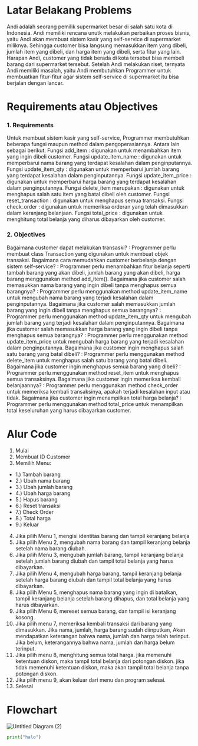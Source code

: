 


# Latar Belakang Problems
Andi adalah seorang pemilik supermarket besar di salah satu kota di Indonesia. Andi memiliki rencana unutk melakukan perbaikan proses bisnis, yaitu Andi akan membuat sistem kasir yang self-service di supermarket miliknya. Sehingga customer bisa langsung memasukkan item yang dibeli, jumlah item yang dibeli, dan harga item yang dibeli, serta fitur yang lain.
Harapan Andi, customer yang tidak berada di kota tersebut bisa membeli barang dari supermarket tersebut. Setelah Andi melakukan riset, ternyata Andi memiliki masalah, yaitu Andi membutuhkan Programmer untuk membuatkan fitur-fitur agar sistem self-service di supermarket itu bisa berjalan dengan lancar.


# Requirements atau Objectives
### 1. Requirements
Untuk membuat sistem kasir yang self-service, Programmer membutuhkan beberapa fungsi maupun method dalam pengoperasiannya. Antara lain sebagai berikut:
Fungsi add_item : digunakan untuk menambahkan item yang ingin dibeli customer.
Fungsi update_item_name : digunakan untuk memperbarui nama barang yang terdapat kesalahan dalam penginputannya.
Fungsi update_item_qty : digunakan untuk memperbarui jumlah barang yang terdapat kesalahan dalam penginputannya.
Fungsi update_item_price : digunakan untuk memperbarui harga barang yang terdapat kesalahan dalam penginputannya.
Fungsi delete_item merupakan : digunakan untuk menghapus salah satu item yang batal dibeli oleh customer.
Fungsi reset_transaction : digunakan untuk menghapus semua transaksi.
Fungsi check_order : digunakan untuk memeriksa orderan yang telah dimasukkan dalam keranjang belanjaan.
Fungsi total_price : digunakan untuk menghitung total belanja yang diharus dibayarkan oleh customer.


### 2. Objectives
Bagaimana customer dapat melakukan transaski? : Programmer perlu membuat class Transaction yang digunakan untuk membuat objek transaksi.
Bagaimana cara memudahkan customer berbelanja dengan sistem self-service? : Programmer perlu menambahkan fitur belanja seperti tambah barang yang akan dibeli, jumlah barang yang akan dibeli, harga barang menggunakan method add_item().
Bagaimana jika customer salah memasukkan nama barang yang ingin dibeli tanpa menghapus semua barangnya? : Programmer perlu menggunakan method update_item_name untuk mengubah nama barang yang terjadi kesalahan dalam penginputannya.
Bagaimana jika customer salah memasukkan jumlah barang yang ingin dibeli tanpa menghapus semua barangnya? : Programmer perlu menggunakan method update_item_qty untuk mengubah jumlah barang yang terjadi kesalahan dalam penginputannya.
Bagaimana jika customer salah memasukkan harga barang yang ingin dibeli tanpa menghapus semua barangnya? : Programmer perlu menggunakan method update_item_price untuk mengubah harga barang yang terjadi kesalahan dalam penginputannya.
Bagaimana jika customer ingin menghapus salah satu barang yang batal dibeli? : Programmer perlu menggunakan method delete_item untuk menghapus salah satu barang yang batal dibeli.
Bagaimana jika customer ingin menghapus semua barang yang dibeli? : Programmer perlu menggunakan method reset_item untuk menghapus semua transaksinya.
Bagaimana jika customer ingin memeriksa kembali belanjaannya? : Programmer perlu menggunakan method check_order untuk memeriksa kembali transaksinya, apakah terjadi kesalahan input atau tidak.
Bagaimana jika customer ingin menampilkan total harga belanja? : Programmer perlu menggunakan method total_price untuk menampilkan total keseluruhan yang harus dibayarkan customer.

# Alur Code 
1. Mulai
2. Membuat ID Customer
3. Memilih Menu:
* 1.) Tambah barang
* 2.) Ubah nama barang
* 3.) Ubah jumlah barang
* 4.) Ubah harga barang
* 5.) Hapus barang
* 6.) Reset transaksi
* 7.) Check Order
* 8.) Total harga
* 9.) Keluar
4. Jika pilih Menu 1, mengisi identitas barang dan tampil keranjang belanja
5. Jika pilih Menu 2, mengubah nama barang dan tampil keranjang belanja setelah nama barang diubah.
6. Jika pilih Menu 3, mengubah jumlah barang, tampil keranjang belanja setelah jumlah barang diubah dan tampil total belanja yang harus dibayarkan.
7. Jika pilih Menu 4, mengubah harga barang, tampil keranjang belanja setelah harga barang diubah dan tampil total belanja yang harus dibayarkan.
8. Jika pilih Menu 5, menghapus nama barang yang ingin di batalkan, tampil keranjang belanja setelah barang dihapus, dan total belanja yang harus dibayarkan.
9. Jika pilih Menu 6, mereset semua barang, dan tampil isi keranjang kosong.
10. Jika pilih menu 7, memeriksa kembali transaksi dari barang yang dimasukkan. Jika nama, jumlah, harga barang sudah diinputkan, Akan mendapatkan keterangan bahwa nama, jumlah dan harga telah terinput. Jika belum, keterangannya bahwa nama, jumlah dan harga belum terinput.
11. Jika pilih menu 8, menghitung semua total harga. jika memenuhi ketentuan diskon, maka tampil total belanja dari potongan diskon. jika tidak memenuhi ketentuan diskon, maka akan tampil total belanja tanpa potongan diskon.
12. Jika pilih menu 9, akan keluar dari menu dan program selesai.
13. Selesai

# Flowchart
![Untitled Diagram (2)](https://github.com/zach782/Pacmann-Self-Service-Cashier/assets/85173256/efb68b1f-1225-4fe3-81dc-89f5e3ef94ae)


```python
print("halo")
```
